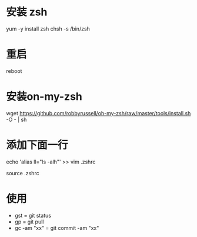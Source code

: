# 安装 zsh
yum -y install zsh
chsh -s /bin/zsh

# 重启
reboot

# 安装on-my-zsh
wget https://github.com/robbyrussell/oh-my-zsh/raw/master/tools/install.sh -O - | sh

# 添加下面一行
echo 'alias ll="ls -alh"' >> vim .zshrc

source .zshrc

# 使用
 - gst = git status
 - gp = git pull
 - gc -am "xx"  = git commit -am "xx"